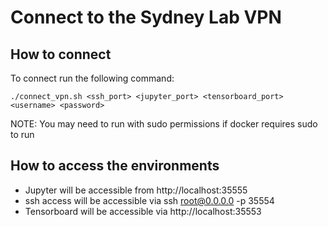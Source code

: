 # Connect to the Sydney Lab VPN

## How to connect
To connect run the following command:

`./connect_vpn.sh <ssh_port> <jupyter_port> <tensorboard_port> <username> <password>`

NOTE: You may need to run with sudo permissions if docker requires sudo to run

## How to access the environments

- Jupyter will be accessible from http://localhost:35555
- ssh access will be accessible via ssh root@0.0.0.0 -p 35554
- Tensorboard will be accessible via http://localhost:35553
